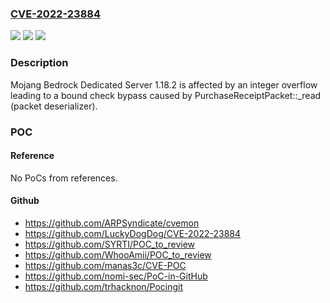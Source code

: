 ### [CVE-2022-23884](https://cve.mitre.org/cgi-bin/cvename.cgi?name=CVE-2022-23884)
![](https://img.shields.io/static/v1?label=Product&message=n%2Fa&color=blue)
![](https://img.shields.io/static/v1?label=Version&message=n%2Fa&color=blue)
![](https://img.shields.io/static/v1?label=Vulnerability&message=n%2Fa&color=brighgreen)

### Description

Mojang Bedrock Dedicated Server 1.18.2 is affected by an integer overflow leading to a bound check bypass caused by PurchaseReceiptPacket::_read (packet deserializer).

### POC

#### Reference
No PoCs from references.

#### Github
- https://github.com/ARPSyndicate/cvemon
- https://github.com/LuckyDogDog/CVE-2022-23884
- https://github.com/SYRTI/POC_to_review
- https://github.com/WhooAmii/POC_to_review
- https://github.com/manas3c/CVE-POC
- https://github.com/nomi-sec/PoC-in-GitHub
- https://github.com/trhacknon/Pocingit

